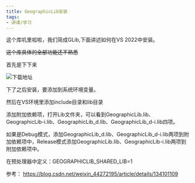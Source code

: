```yaml
---
title: GeographicLib安装
tags:
- 讲课/学习
---
```


这个库叽里呱啦，我们简成GLib,下面讲述如何在VS 2022中安装。

~~这个库具体的全部功能还不熟悉~~

首先是下下来

![下载地址](https://sourceforge.net/projects/geographiclib/files/distrib-C++/)

下了之后安装，要添加到系统环境变量。

然后在VS环境里添加include目录和lib目录

添加附加依赖项，打开Lib文件夹，可以看到GeographicLib.lib、GeographicLib-i.lib、GeographicLib_d.lib、GeographicLib_d-i.lib四项。

如果是Debug模式，添加GeographicLib_d.lib、GeographicLib_d-i.lib两项到附加依赖项中，Release模式添加GeographicLib.lib、GeographicLib-i.lib两项到附加依赖项中。

在预处理器中定义：GEOGRAPHICLIB_SHARED_LIB=1

参考：
https://blog.csdn.net/weixin_44272195/article/details/134101109
